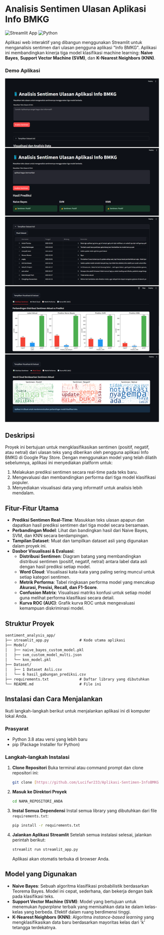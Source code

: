 # Analisis Sentimen Ulasan Aplikasi Info BMKG

![Streamlit App](https://img.shields.io/badge/Streamlit-FF4B4B?style=for-the-badge&logo=streamlit&logoColor=white)
![Python](https://img.shields.io/badge/Python-3776AB?style=for-the-badge&logo=python&logoColor=white)

Aplikasi web interaktif yang dibangun menggunakan Streamlit untuk menganalisis sentimen dari ulasan pengguna aplikasi "Info BMKG". Aplikasi ini membandingkan kinerja tiga model klasifikasi machine learning: **Naive Bayes**, **Support Vector Machine (SVM)**, dan **K-Nearest Neighbors (KNN)**.

### Demo Aplikasi
![1](Assets/Screenshot1.png)
![2](Assets/Screenshot2.png)
![3](Assets/Screenshot3.png)
![4](Assets/Screenshot4.png)
![5](Assets/Screenshot5.png)

## Deskripsi

Proyek ini bertujuan untuk mengklasifikasikan sentimen (positif, negatif, atau netral) dari ulasan teks yang diberikan oleh pengguna aplikasi Info BMKG di Google Play Store. Dengan menggunakan model yang telah dilatih sebelumnya, aplikasi ini menyediakan platform untuk:
1.  Melakukan prediksi sentimen secara real-time pada teks baru.
2.  Mengevaluasi dan membandingkan performa dari tiga model klasifikasi populer.
3.  Menyediakan visualisasi data yang informatif untuk analisis lebih mendalam.

## Fitur-Fitur Utama

-   **Prediksi Sentimen Real-Time**: Masukkan teks ulasan apapun dan dapatkan hasil prediksi sentimen dari tiga model secara bersamaan.
-   **Perbandingan Model**: Lihat dan bandingkan hasil dari Naive Bayes, SVM, dan KNN secara berdampingan.
-   **Tampilan Dataset**: Muat dan tampilkan dataset asli yang digunakan dalam proyek ini.
-   **Dasbor Visualisasi & Evaluasi**:
    -   **Distribusi Sentimen**: Diagram batang yang membandingkan distribusi sentimen (positif, negatif, netral) antara label data asli dengan hasil prediksi setiap model.
    -   **Word Cloud**: Visualisasi kata-kata yang paling sering muncul untuk setiap kategori sentimen.
    -   **Metrik Performa**: Tabel ringkasan performa model yang mencakup **Akurasi, Presisi, Recall, dan F1-Score**.
    -   **Confusion Matrix**: Visualisasi matriks konfusi untuk setiap model guna melihat performa klasifikasi secara detail.
    -   **Kurva ROC (AUC)**: Grafik kurva ROC untuk mengevaluasi kemampuan diskriminasi model.

## Struktur Proyek
```
sentiment_analysis_app/
├── streamlit_app.py              # Kode utama aplikasi
├── Model/
│   ├── naive_bayes_custom_model.pkl
│   ├── svm_custom_model_multi.json
│   └── knn_model.pkl
├── Dataset/
│   ├── 1 Dataset Asli.csv
│   └── 6 hasil_gabungan_prediksi.csv
├── requirements.txt              # Daftar library yang dibutuhkan
└── README.md                     # File ini
```

## Instalasi dan Cara Menjalankan

Ikuti langkah-langkah berikut untuk menjalankan aplikasi ini di komputer lokal Anda.

### Prasyarat
-   Python 3.8 atau versi yang lebih baru
-   pip (Package Installer for Python)

### Langkah-langkah Instalasi

1.  **Clone Repositori**
    Buka terminal atau command prompt dan clone repositori ini:
    ```bash
    git clone [https://github.com/Lucifwr233/Aplikasi-Sentimen-InfoBMKG-Streamlit.git](https://github.com/Lucifwr233/Aplikasi-Sentimen-InfoBMKG-Streamlit.git)
    ```

2.  **Masuk ke Direktori Proyek**
    ```bash
    cd NAMA_REPOSITORI_ANDA
    ```

3.  **Instal Semua Dependensi**
    Instal semua library yang dibutuhkan dari file `requirements.txt`:
    ```bash
    pip install -r requirements.txt
    ```

4.  **Jalankan Aplikasi Streamlit**
    Setelah semua instalasi selesai, jalankan perintah berikut:
    ```bash
    streamlit run streamlit_app.py
    ```
    Aplikasi akan otomatis terbuka di browser Anda.

## Model yang Digunakan

-   **Naive Bayes**: Sebuah algoritma klasifikasi probabilistik berdasarkan Teorema Bayes. Model ini cepat, sederhana, dan bekerja dengan baik pada klasifikasi teks.
-   **Support Vector Machine (SVM)**: Model yang bertujuan untuk menemukan *hyperplane* terbaik yang memisahkan data ke dalam kelas-kelas yang berbeda. Efektif dalam ruang berdimensi tinggi.
-   **K-Nearest Neighbors (KNN)**: Algoritma *instance-based learning* yang mengklasifikasikan data baru berdasarkan mayoritas kelas dari 'k' tetangga terdekatnya.

